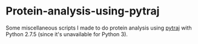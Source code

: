 # Protein-analysis-using-pytraj
Some miscellaneous scripts I made to do protein analysis using [pytraj](http://amber-md.github.io/pytraj/latest/index.html)
 with Python 2.7.5 (since it's unavailable for Python 3).
